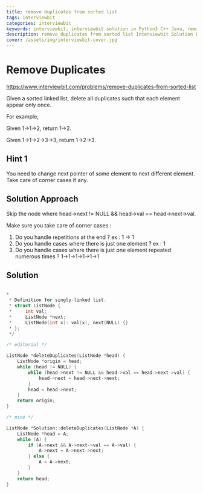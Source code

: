 ```yaml
---
title: remove duplicates from sorted list
tags: interviewbit
categories: interviewbit
keywords: interviewbit, interviewbit solution in Python3 C++ Java, remove duplicates from sorted list solution
description: remove duplicates from sorted list Interviewbit Solution Explained
cover: /assets/img/interviewbit-cover.jpg
---
```


# Remove Duplicates

https://www.interviewbit.com/problems/remove-duplicates-from-sorted-list


Given a sorted linked list, delete all duplicates such that each element appear only once.

For example,

Given 1->1->2, return 1->2.

Given 1->1->2->3->3, return 1->2->3.

## Hint 1

You need to change next pointer of some element to next different element. Take care of corner cases if any.

## Solution Approach

Skip the node where head->next != NULL && head->val == head->next->val.

Make sure you take care of corner cases : 

1. Do you handle repetitions at the end ? ex : 1 -> 1
2. Do you handle cases where there is just one element ? ex : 1
3. Do you handle cases where there is just one element repeated numerous times ? 1->1->1->1->1->1


## Solution

```cpp

*
 * Definition for singly-linked list.
 * struct ListNode {
 *     int val;
 *     ListNode *next;
 *     ListNode(int x): val(x), next(NULL) {}
 * };
 */

/* editorial */

ListNode *deleteDuplicates(ListNode *head) {
	ListNode *origin = head;
	while (head != NULL) {
		while (head->next != NULL && head->val == head->next->val) {
			head->next = head->next->next;
		}
		head = head->next;
	}
	return origin;
}

/* mine */

ListNode *Solution::deleteDuplicates(ListNode *A) {
	ListNode *head = A;
	while (A) {
		if (A->next && A->next->val == A->val) {
			A->next = A->next->next;
		} else {
			A = A->next;
		}
	}
	return head;
}
```